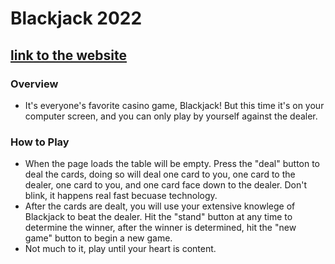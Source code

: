 

# Blackjack 2022

## [link to the website](https://blackjack-game-2022.netlify.app)

### Overview
- It's everyone's favorite casino game, Blackjack! But this time it's on your computer screen, and you can only play by yourself against the dealer.

### How to Play
- When the page loads the table will be empty. Press the "deal" button to deal the cards, doing so will deal one card to you, one card to the dealer, one card to you, and one card face down to the dealer. Don't blink, it happens real fast becuase technology. 
- After the cards are dealt, you will use your extensive knowlege of Blackjack to beat the dealer. Hit the "stand" button at any time to determine the winner, after the winner is determined, hit the "new game" button to begin a new game. 
- Not much to it, play until your heart is content.